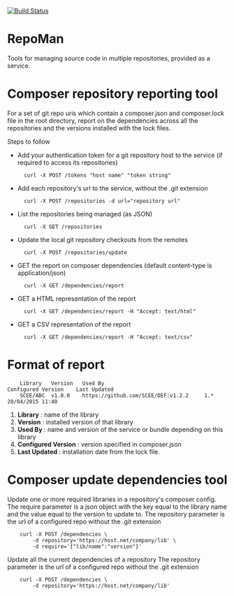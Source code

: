 [![Build Status](https://travis-ci.org/timothy-r/repo-man.png)](https://travis-ci.org/timothy-r/repo-man) 

# RepoMan

Tools for managing source code in multiple repositories, provided as a service.

# Composer repository reporting tool

For a set of git repo uris which contain a composer.json and composer.lock file in the root directory, report on the dependencies across all the repositories and the versions installed with the lock files.

Steps to follow

* Add your authentication token for a git repository host to the service (if required to access its repositories)

        curl -X POST /tokens "host name" "token string"
        
* Add each repository's url to the service, without the .git extension 
 
        curl -X POST /repositories -d url="repository url"

* List the repositories being managed (as JSON)

        curl -X GET /repositories

* Update the local git repository checkouts from the remotes

        curl -X POST /repositories/update

* GET the report on composer dependencies (default content-type is application/json)

        curl -X GET /dependencies/report
        
* GET a HTML representation of the report
        
        curl -X GET /dependencies/report -H "Accept: text/html"
        
* GET a CSV representation of the report

        curl -X GET /dependencies/report -H "Accept: text/csv"
        
        
# Format of report
        
        Library	  Version	Used By                                Configured Version	 Last Updated
        SCEE/ABC  v1.0.0	https://github.com/SCEE/DEF:v1.2.2     1.*	                20/04/2015 11:40


1. **Library** : name of the library
2. **Version** : installed version of that library
3. **Used By** : name and version of the service or bundle depending on this library 
4. **Configured Version** : version specified in composer.json
5. **Last Updated** : installation date from the lock file.


# Composer update dependencies tool

Update one or more required libraries in a repository's composer config. 
The require parameter is a json object with the key equal to the library name and the value equal to the version to update to.
The repository parameter is the url of a configured repo without the .git extension

        curl -X POST /dependencies \
            -d repository='https://host.net/company/lib' \
            -d require='{"lib/name":"version"}'

Update all the current dependencies of a repository
The repository parameter is the url of a configured repo without the .git extension

        curl -X POST /dependencies \
            -d repository='https://host.net/company/lib'
